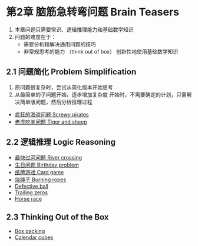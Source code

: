 # 第2章 脑筋急转弯问题 Brain Teasers

1. 本章问题只需要常识、逻辑推理能力和基础数学知识
2. 问题的难度在于：
    - 需要分析和解决通用问题的技巧
    - 非常规思考的能力 （think out of box）
创新性地使用基础数学知识

## 2.1 问题简化 Problem Simplification

1. 原问题很复杂时，尝试从简化版本开始思考
2. 从最简单的子问题开始，逐步增加复杂度
开始时，不需要确定的计划，只需解决简单版问题，然后分析推理过程

- [疯狂的海盗问题 Screwy pirates](screwy-pirates.md)
- [老虎吃羊问题 Tiger and sheep](tiger-and-sheep.md)

## 2.2 逻辑推理 Logic Reasoning

- [最快过河问题 River crossing](river-crossing.md)
- [生日问题 Birthday problem](birthday-problem.md)
- [纸牌游戏 Card game ](card-game.md)
- [烧绳子 Burning ropes](burning-ropes.md)
- [Defective ball](defective-ball.md)
- [Trailing zeros](trailing-zeros.md)
- [Horse race](horse-race.md)

## 2.3 Thinking Out of the Box

- [Box packing](box-packing.md)
- [Calendar cubes](calendar-cubes.md)
